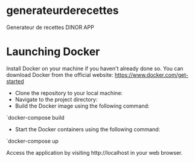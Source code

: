 # generateurderecettes
Generateur de recettes DINOR APP
<!-- inclure les instructions pour lancer docker -->
#  Launching Docker
Install Docker on your machine if you haven't already done so. You can download Docker from the official website: https://www.docker.com/get-started

- Clone the repository to your local machine:
- Navigate to the project directory:
- Build the Docker image using the following command:

`docker-compose build

- Start the Docker containers using the following command:

`docker-compose up


Access the application by visiting http://localhost in your web browser.